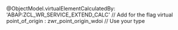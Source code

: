 @ObjectModel.virtualElementCalculatedBy: 'ABAP:ZCL_WR_SERVICE_EXTEND_CALC'  // Add for the flag
   virtual point_of_origin : zwr_point_origin_wdoi  // Use your type

